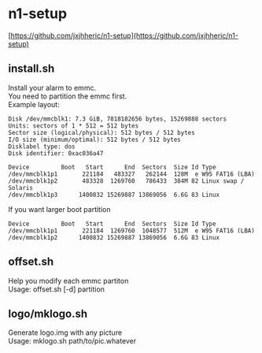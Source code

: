 # n1-setup
[https://github.com/jxjhheric/n1-setup](https://github.com/jxjhheric/n1-setup)

## install.sh
Install your alarm to emmc.  
You need to partition the emmc first.  
Example layout:  
```
Disk /dev/mmcblk1: 7.3 GiB, 7818182656 bytes, 15269888 sectors
Units: sectors of 1 * 512 = 512 bytes
Sector size (logical/physical): 512 bytes / 512 bytes
I/O size (minimum/optimal): 512 bytes / 512 bytes
Disklabel type: dos
Disk identifier: 0xac036a47

Device         Boot   Start      End  Sectors  Size Id Type
/dev/mmcblk1p1       221184   483327   262144  128M  e W95 FAT16 (LBA)
/dev/mmcblk1p2       483328  1269760   786433  384M 82 Linux swap / Solaris
/dev/mmcblk1p3      1400832 15269887 13869056  6.6G 83 Linux
```
  
If you want larger boot partition  
```
Device         Boot   Start      End  Sectors  Size Id Type
/dev/mmcblk1p1       221184  1269760  1048577  512M  e W95 FAT16 (LBA)
/dev/mmcblk1p2      1400832 15269887 13869056  6.6G 83 Linux
```


## offset.sh
Help you modify each emmc partiton  
Usage: offset.sh [-d] partition  

## logo/mklogo.sh
Generate logo.img with any picture  
Usage: mklogo.sh path/to/pic.whatever  
